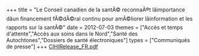 +++
title = "Le Conseil canadien de la santÃ© reconnaÃ®t lâimportance dâun financement fÃ©dÃ©ral continu pour amÃ©liorer lâinformation et les rapports sur la santÃ©"
date = 2012-07-03
themes = ["Accès et temps d'attente","Accès aux soins dans le Nord","Santé des Autochtones","Dossiers de santé électroniques"]
types = ["Communiqués de presse"]
+++
[CIHIRelease_FR.pdf](/files/CIHIRelease_FR.pdf)

